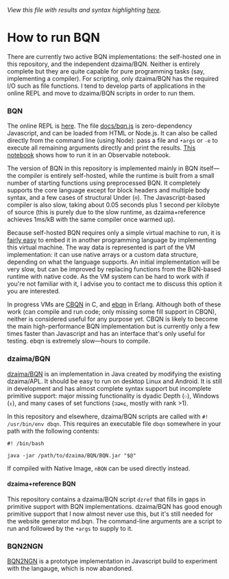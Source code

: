 *View this file with results and syntax highlighting [here](https://mlochbaum.github.io/BQN/running.html).*

# How to run BQN

There are currently two active BQN implementations: the self-hosted one in this repository, and the independent dzaima/BQN. Neither is entirely complete but they are quite capable for pure programming tasks (say, implementing a compiler). For scripting, only dzaima/BQN has the required I/O such as file functions. I tend to develop parts of applications in the online REPL and move to dzaima/BQN scripts in order to run them.

### BQN

The online REPL is [here](https://mlochbaum.github.io/BQN/try.html). The file [docs/bqn.js](docs/bqn.js) is zero-dependency Javascript, and can be loaded from HTML or Node.js. It can also be called directly from the command line (using Node): pass a file and `•args` or `-e` to execute all remaining arguments directly and print the results. [This notebook](https://observablehq.com/@lsh/bqn) shows how to run it in an Observable notebook.

The version of BQN in this repository is implemented mainly in BQN itself—the compiler is entirely self-hosted, while the runtime is built from a small number of starting functions using preprocessed BQN. It completely supports the core language except for block headers and multiple body syntax, and a few cases of structural Under (`⌾`). The Javascript-based compiler is also slow, taking about 0.05 seconds plus 1 second per kilobyte of source (this is purely due to the slow runtime, as dzaima+reference achieves 1ms/kB with the same compiler once warmed up).

Because self-hosted BQN requires only a simple virtual machine to run, it is [fairly easy](implementation/vm.md) to embed it in another programming language by implementing this virtual machine. The way data is represented is part of the VM implementation: it can use native arrays or a custom data structure, depending on what the language supports. An initial implementation will be very slow, but can be improved by replacing functions from the BQN-based runtime with native code. As the VM system can be hard to work with if you're not familiar with it, I advise you to contact me to discuss this option it you are interested.

In progress VMs are [CBQN](https://github.com/dzaima/CBQN) in C, and [ebqn](https://github.com/cannadayr/ebqn) in Erlang. Although both of these work (can compile and run code; only missing some fill support in CBQN), neither is considered useful for any purpose yet. CBQN is likely to become the main high-performance BQN implementation but is currently only a few times faster than Javascript and has an interface that's only useful for testing. ebqn is extremely slow—hours to compile.

### dzaima/BQN

[dzaima/BQN](https://github.com/dzaima/BQN/) is an implementation in Java created by modifying the existing dzaima/APL. It should be easy to run on desktop Linux and Android. It is still in development and has almost complete syntax support but incomplete primitive support: major missing functionality is dyadic Depth (`⚇`), Windows (`↕`), and many cases of set functions (`⊐⊒∊⍷`, mostly with rank >1).

In this repository and elsewhere, dzaima/BQN scripts are called with `#! /usr/bin/env dbqn`. This requires an executable file `dbqn` somewhere in your path with the following contents:

    #! /bin/bash

    java -jar /path/to/dzaima/BQN/BQN.jar "$@"

If compiled with Native Image, `nBQN` can be used directly instead.

#### dzaima+reference BQN

This repository contains a dzaima/BQN script `dzref` that fills in gaps in primitive support with BQN implementations. dzaima/BQN has good enough primitive support that I now almost never use this, but it's still needed for the website generator md.bqn. The command-line arguments are a script to run and followed by the `•args` to supply to it.

### BQN2NGN

[BQN2NGN](https://github.com/mlochbaum/BQN2NGN) is a prototype implementation in Javascript build to experiment with the langauge, which is now abandoned.
